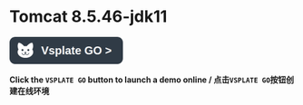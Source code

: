 # Tomcat 8.5.46-jdk11

<a href="https://www.vsplate.com/?docker-compose=https://github.com/vsplate/dcenvs/tomcat/8.5.46-jdk11"><img alt="VSPLATE GO" src="https://raw.githubusercontent.com/vsplate/images/master/vsgo_btn.png" width="200px"></a>

**Click the `VSPLATE GO` button to launch a demo online / 点击`VSPLATE GO`按钮创建在线环境**